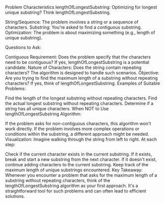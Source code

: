 Problem Characteristics lengthOfLongestSubstring:
Optimizing for longest unique substring? Think lengthOfLongestSubstring.

String/Sequence: The problem involves a string or a sequence of characters.
Substring: You're asked to find a contiguous substring.
Optimization: The problem is about maximizing something (e.g., length of unique substring).

Questions to Ask:

Contiguous Requirement: Does the problem specify that the characters need to be contiguous? If yes, lengthOfLongestSubstring is a potential candidate.
Nature of Characters: Does the string contain repeating characters? The algorithm is designed to handle such scenarios.
Objective: Are you trying to find the maximum length of a substring without repeating characters? If yes, think of lengthOfLongestSubstring.
Examples of Suitable Problems:

Find the length of the longest substring without repeating characters.
Find the actual longest substring without repeating characters.
Determine if a string has all unique characters.
When NOT to Use lengthOfLongestSubstring Algorithm:

If the problem asks for non-contiguous characters, this algorithm won't work directly.
If the problem involves more complex operations or conditions within the substring, a different approach might be needed.
Visualization:
Imagine walking through the string from left to right. At each step:

Check if the current character exists in the current substring.
If it exists, break and start a new substring from the next character.
If it doesn't exist, continue adding characters to the current substring.
Keep track of the maximum length of unique substrings encountered.
Key Takeaway:
Whenever you encounter a problem that asks for the maximum length of a substring without repeating characters, think of the lengthOfLongestSubstring algorithm as your first approach. It's a straightforward tool for such problems and can often lead to efficient solutions.